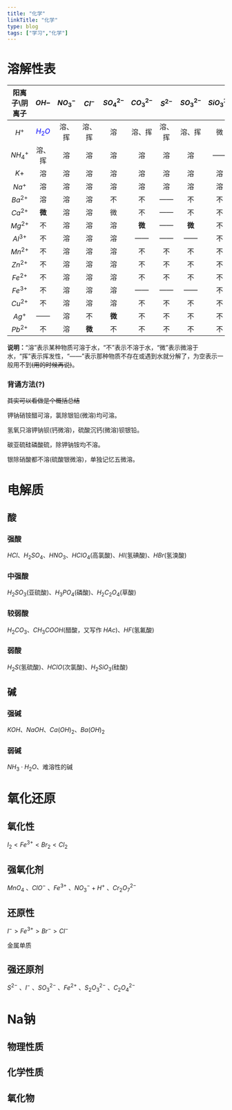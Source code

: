 ```yaml
---
title: "化学"
linkTitle: "化学"
type: blog
tags: ["学习","化学"]
---
```




 # 溶解性表

| 阳离子\阴离子 |              $OH-$               | $NO_3^-$ | $Cl^-$ | $SO_4^{2-}$ | $CO_3^{2-}$ | $S^{2-}$ | $SO_3^{2-}$ | $SiO_3^{2-}$ | $PO_4^{3-}$ | $CH_3COO^-(Ac^-)$ |
| :-----------: | :------------------------------: | :------: | :----: | :---------: | :---------: | :------: | :---------: | :----------: | :---------: | :---------------: |
|     $H^+$     | <font color="blue">$H_2O$</font> |  溶、挥  | 溶、挥 |     溶      |   溶、挥    |  溶、挥  |   溶、挥    |      微      |     溶      |        溶         |
|   $NH_4^+$    |              溶、挥              |    溶    |   溶   |     溶      |     溶      |    溶    |     溶      |      ——      |     溶      |                   |
|     $K+$      |                溶                |    溶    |   溶   |     溶      |     溶      |    溶    |     溶      |      溶      |     溶      |        溶         |
|    $Na^+$     |                溶                |    溶    |   溶   |     溶      |     溶      |    溶    |     溶      |      溶      |     溶      |        溶         |
|   $Ba^{2+}$   |                溶                |    溶    |   溶   |     不      |     不      |    ——    |     不      |      不      |     不      |                   |
|   $Ca^{2+}$   |              **微**              |    溶    |   溶   |     微      |     不      |    ——    |     不      |      不      |     不      |                   |
|   $Mg^{2+}$   |                不                |    溶    |   溶   |     溶      |   **微**    |    ——    |   **微**    |      不      |     不      |                   |
|   $Al^{3+}$   |                不                |    溶    |   溶   |     溶      |     ——      |    ——    |     ——      |      不      |     不      |                   |
|   $Mn^{2+}$   |                不                |    溶    |   溶   |     溶      |     不      |    不    |     不      |      不      |     不      |                   |
|   $Zn^{2+}$   |                不                |    溶    |   溶   |     溶      |     不      |    不    |     不      |      不      |     不      |        溶         |
|   $Fe^{2+}$   |                不                |    溶    |   溶   |     溶      |     不      |    不    |     不      |      不      |     不      |                   |
|   $Fe^{3+}$   |                不                |    溶    |   溶   |     溶      |     ——      |    ——    |     ——      |      不      |     不      |                   |
|   $Cu^{2+}$   |                不                |    溶    |   溶   |     溶      |     不      |    不    |     不      |      不      |     不      |                   |
|    $Ag^+$     |                ——                |    溶    |   不   |   **微**    |     不      |    不    |     不      |      不      |     不      |                   |
|   $Pb^{2+}$   |                不                |    溶    | **微** |     不      |     不      |    不    |     不      |      不      |     不      |        溶         |

**说明：**“溶”表示某种物质可溶于水，“不”表示不溶于水，“微”表示微溶于水，“挥”表示挥发性，“——”表示那种物质不存在或遇到水就分解了，为空表示一般用不到~~(用的时候再说)~~。

### 背诵方法(?)

~~其实可以看做是个概括总结~~

钾钠硝铵醋可溶，氯除银铅(微溶)均可溶。

氢氧只溶钾钠钡(钙微溶)，硫酸沉钙(微溶)钡银铅。

碳亚硫硅磷酸硫，除钾钠铵均不溶。

银除硝酸都不溶(硫酸银微溶)，单独记忆五微溶。

# 电解质

## 酸

### 强酸

$HCl$、$H_2SO_4$、$HNO_3$、$HClO_4$(高氯酸)、$HI$(氢碘酸)、$HBr$(氢溴酸)

### 中强酸

$H_2SO_3$(亚硫酸)、$H_3PO_4$(磷酸)、$H_2C_2O_4$(草酸)

### 较弱酸

$H_2CO_3$、$CH_3COOH$(醋酸，又写作 $HAc$)、$HF$(氢氟酸)

### 弱酸

$H_2S$(氢硫酸)、$HClO$(次氯酸)、$H_2SiO_3$(硅酸)

## 碱

### 强碱

$KOH$、$NaOH$、$Ca(OH)_2$、$Ba(OH)_2$

### 弱碱

$NH_3\cdot H_2O$、难溶性的碱

# 氧化还原

## 氧化性

$I_2<Fe^{3+}<Br_2<Cl_2$

## 强氧化剂

$MnO_4$ 、$ClO^-$ 、$Fe^{3+}$ 、$NO_3^-+H^+$ 、$Cr_2O_7^{2-}$

## 还原性

$I^->Fe^{3+}>Br^->Cl^-$

金属单质

## 强还原剂

$S^{2-}$ 、$I^-$ 、$SO_3^{2-}$ 、$Fe^{2+}$ 、$S_2O_3^{2-}$ 、$C_2O_4^{2-}$

# Na钠

## 物理性质



## 化学性质

## 氧化物

